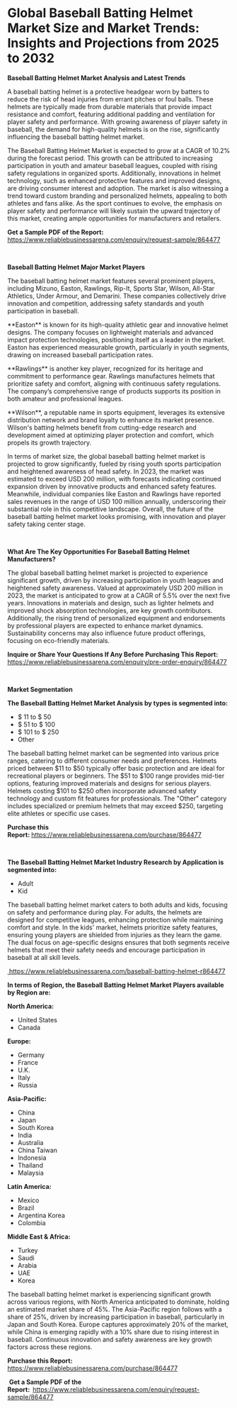 <p><h1>Global Baseball Batting Helmet Market Size and Market Trends: Insights and Projections from 2025 to 2032</h1></p><p><strong>Baseball Batting Helmet Market Analysis and Latest Trends</strong></p>
<p><p>A baseball batting helmet is a protective headgear worn by batters to reduce the risk of head injuries from errant pitches or foul balls. These helmets are typically made from durable materials that provide impact resistance and comfort, featuring additional padding and ventilation for player safety and performance. With growing awareness of player safety in baseball, the demand for high-quality helmets is on the rise, significantly influencing the baseball batting helmet market.</p><p>The Baseball Batting Helmet Market is expected to grow at a CAGR of 10.2% during the forecast period. This growth can be attributed to increasing participation in youth and amateur baseball leagues, coupled with rising safety regulations in organized sports. Additionally, innovations in helmet technology, such as enhanced protective features and improved designs, are driving consumer interest and adoption. The market is also witnessing a trend toward custom branding and personalized helmets, appealing to both athletes and fans alike. As the sport continues to evolve, the emphasis on player safety and performance will likely sustain the upward trajectory of this market, creating ample opportunities for manufacturers and retailers.</p></p>
<p><strong>Get a Sample PDF of the Report:&nbsp;</strong> <a href="https://www.reliablebusinessarena.com/enquiry/request-sample/864477?utm_campaign=3009&utm_medium=2&utm_source=Github&utm_content=ia&utm_term=15042025&utm_id=baseball-batting-helmet">https://www.reliablebusinessarena.com/enquiry/request-sample/864477</a></p>
<p>&nbsp;</p>
<p><strong>Baseball Batting Helmet Major Market Players</strong></p>
<p><p>The baseball batting helmet market features several prominent players, including Mizuno, Easton, Rawlings, Rip-It, Sports Star, Wilson, All-Star Athletics, Under Armour, and Demarini. These companies collectively drive innovation and competition, addressing safety standards and youth participation in baseball.</p><p>**Easton** is known for its high-quality athletic gear and innovative helmet designs. The company focuses on lightweight materials and advanced impact protection technologies, positioning itself as a leader in the market. Easton has experienced measurable growth, particularly in youth segments, drawing on increased baseball participation rates.</p><p>**Rawlings** is another key player, recognized for its heritage and commitment to performance gear. Rawlings manufactures helmets that prioritize safety and comfort, aligning with continuous safety regulations. The company’s comprehensive range of products supports its position in both amateur and professional leagues.</p><p>**Wilson**, a reputable name in sports equipment, leverages its extensive distribution network and brand loyalty to enhance its market presence. Wilson's batting helmets benefit from cutting-edge research and development aimed at optimizing player protection and comfort, which propels its growth trajectory.</p><p>In terms of market size, the global baseball batting helmet market is projected to grow significantly, fueled by rising youth sports participation and heightened awareness of head safety. In 2023, the market was estimated to exceed USD 200 million, with forecasts indicating continued expansion driven by innovative products and enhanced safety features. Meanwhile, individual companies like Easton and Rawlings have reported sales revenues in the range of USD 100 million annually, underscoring their substantial role in this competitive landscape. Overall, the future of the baseball batting helmet market looks promising, with innovation and player safety taking center stage.</p></p>
<p>&nbsp;</p>
<p><strong>What Are The Key Opportunities For Baseball Batting Helmet Manufacturers?</strong></p>
<p><p>The global baseball batting helmet market is projected to experience significant growth, driven by increasing participation in youth leagues and heightened safety awareness. Valued at approximately USD 200 million in 2023, the market is anticipated to grow at a CAGR of 5.5% over the next five years. Innovations in materials and design, such as lighter helmets and improved shock absorption technologies, are key growth contributors. Additionally, the rising trend of personalized equipment and endorsements by professional players are expected to enhance market dynamics. Sustainability concerns may also influence future product offerings, focusing on eco-friendly materials.</p></p>
<p><strong>Inquire or Share Your Questions If Any Before Purchasing This Report:</strong> <a href="https://www.reliablebusinessarena.com/enquiry/pre-order-enquiry/864477?utm_campaign=3009&utm_medium=2&utm_source=Github&utm_content=ia&utm_term=15042025&utm_id=baseball-batting-helmet">https://www.reliablebusinessarena.com/enquiry/pre-order-enquiry/864477</a></p>
<p>&nbsp;</p>
<p><strong>Market Segmentation</strong></p>
<p><strong>The Baseball Batting Helmet Market Analysis by types is segmented into:</strong></p>
<p><ul><li>$ 11 to $ 50</li><li>$ 51 to $ 100</li><li>$ 101 to $ 250</li><li>Other</li></ul></p>
<p><p>The baseball batting helmet market can be segmented into various price ranges, catering to different consumer needs and preferences. Helmets priced between $11 to $50 typically offer basic protection and are ideal for recreational players or beginners. The $51 to $100 range provides mid-tier options, featuring improved materials and designs for serious players. Helmets costing $101 to $250 often incorporate advanced safety technology and custom fit features for professionals. The "Other" category includes specialized or premium helmets that may exceed $250, targeting elite athletes or specific use cases.</p></p>
<p><strong>Purchase this Report:&nbsp;</strong><a href="https://www.reliablebusinessarena.com/purchase/864477?utm_campaign=3009&utm_medium=2&utm_source=Github&utm_content=ia&utm_term=15042025&utm_id=baseball-batting-helmet">https://www.reliablebusinessarena.com/purchase/864477</a></p>
<p>&nbsp;</p>
<p><strong>The Baseball Batting Helmet Market Industry Research by Application is segmented into:</strong></p>
<p><ul><li>Adult</li><li>Kid</li></ul></p>
<p><p>The baseball batting helmet market caters to both adults and kids, focusing on safety and performance during play. For adults, the helmets are designed for competitive leagues, enhancing protection while maintaining comfort and style. In the kids' market, helmets prioritize safety features, ensuring young players are shielded from injuries as they learn the game. The dual focus on age-specific designs ensures that both segments receive helmets that meet their safety needs and encourage participation in baseball at all skill levels.</p></p>
<p><a href="https://www.reliablebusinessarena.com/baseball-batting-helmet-r864477?utm_campaign=3009&utm_medium=2&utm_source=Github&utm_content=ia&utm_term=15042025&utm_id=baseball-batting-helmet">&nbsp;https://www.reliablebusinessarena.com/baseball-batting-helmet-r864477</a></p>
<p><strong>In terms of Region, the Baseball Batting Helmet Market Players available by Region are:</strong></p>
<p>
    <p> <strong> North America: </strong>
        <ul>
            <li>United States</li>
            <li>Canada</li>
        </ul>
        </p> 
    <p> <strong> Europe: </strong>
        <ul>
            <li>Germany</li>
            <li>France</li>
            <li>U.K.</li>
            <li>Italy</li>
            <li>Russia</li>
        </ul>
        </p> 
    <p> <strong> Asia-Pacific: </strong>
        <ul>
            <li>China</li>
            <li>Japan</li>
            <li>South Korea</li>
            <li>India</li>
            <li>Australia</li>
            <li>China Taiwan</li>
            <li>Indonesia</li>
            <li>Thailand</li>
            <li>Malaysia</li>
        </ul>
        </p> 
    <p> <strong> Latin America: </strong>
        <ul>
            <li>Mexico</li>
            <li>Brazil</li>
            <li>Argentina Korea</li>
            <li>Colombia</li>
        </ul>
        </p> 
    <p> <strong> Middle East & Africa: </strong>
        <ul>
            <li>Turkey</li>
            <li>Saudi</li>
            <li>Arabia</li>
            <li>UAE</li>
            <li>Korea</li>
        </ul>
    </p>
    </p>
<p><p>The baseball batting helmet market is experiencing significant growth across various regions, with North America anticipated to dominate, holding an estimated market share of 45%. The Asia-Pacific region follows with a share of 25%, driven by increasing participation in baseball, particularly in Japan and South Korea. Europe captures approximately 20% of the market, while China is emerging rapidly with a 10% share due to rising interest in baseball. Continuous innovation and safety awareness are key growth factors across these regions.</p></p>
<p><strong>Purchase this Report: </strong><a href="https://www.reliablebusinessarena.com/purchase/864477?utm_campaign=3009&utm_medium=2&utm_source=Github&utm_content=ia&utm_term=15042025&utm_id=baseball-batting-helmet">https://www.reliablebusinessarena.com/purchase/864477</a></p>
<p>&nbsp;<strong>Get a Sample PDF of the Report:&nbsp;&nbsp;</strong><a href="https://www.reliablebusinessarena.com/enquiry/request-sample/864477?utm_campaign=3009&utm_medium=2&utm_source=Github&utm_content=ia&utm_term=15042025&utm_id=baseball-batting-helmet">https://www.reliablebusinessarena.com/enquiry/request-sample/864477</a></p>
<p><strong></strong></p>
<p><p></p><p></p><p></p></p>